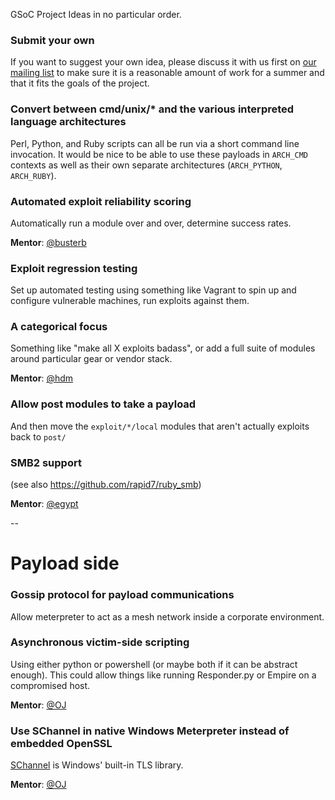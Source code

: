 GSoC Project Ideas in no particular order.


### Submit your own

If you want to suggest your own idea, please discuss it with us first on [our mailing list](https://groups.google.com/forum/#!forum/metasploit-hackers) to make sure it is a reasonable amount of work for a summer and that it fits the goals of the project.


### Convert between cmd/unix/* and the various interpreted language architectures

Perl, Python, and Ruby scripts can all be run via a short command line invocation. It would be nice to be able to use these payloads in `ARCH_CMD` contexts as well as their own separate architectures (`ARCH_PYTHON`, `ARCH_RUBY`).


### Automated exploit reliability scoring

Automatically run a module over and over, determine success rates.

**Mentor**: [@busterb](https://github.com/busterb)


### Exploit regression testing

Set up automated testing using something like Vagrant to spin up and configure vulnerable machines, run exploits against them.


### A categorical focus

Something like "make all X exploits badass", or add a full suite of modules around particular gear or vendor stack.

**Mentor**: [@hdm](https://github.com/hdm)


### Allow post modules to take a payload

And then move the `exploit/*/local` modules that aren't actually exploits back to `post/` 


### SMB2 support

(see also https://github.com/rapid7/ruby_smb)

**Mentor**:  [@egypt](https://github.com/egypt)

--

# Payload side

### Gossip protocol for payload communications

Allow meterpreter to act as a mesh network inside a corporate environment.


### Asynchronous victim-side scripting 

Using either python or powershell (or maybe both if it can be abstract enough). This could allow things like running Responder.py or Empire on a compromised host.

**Mentor**: [@OJ](https://github.com/oj)

### Use SChannel in native Windows Meterpreter instead of embedded OpenSSL

[SChannel](https://msdn.microsoft.com/en-us/library/windows/desktop/ms678421(v=vs.85).aspx) is Windows' built-in TLS library.

**Mentor**: [@OJ](https://github.com/oj)

